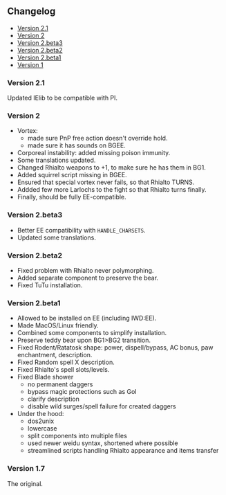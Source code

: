 ## Changelog

- [Version 2.1](#version-21)
- [Version 2](#version-2)
- [Version 2.beta3](#version-2.beta3)
- [Version 2.beta2](#version-2.beta2)
- [Version 2.beta1](#version-2.beta1)
- [Version 1](#version-1)

### Version 2.1
Updated IElib to be compatible with PI.

### Version 2
- Vortex:
  - made sure PnP free action doesn't override hold.
  - made sure it has sounds on BGEE.
- Corporeal instability: added missing poison immunity.
- Some translations updated.
- Changed Rhialto weapons to +1, to make sure he has them in BG1.
- Added squirrel script missing in BGEE.
- Ensured that special vortex never fails, so that Rhialto TURNS.
- Addded few more Larlochs to the fight so that Rhialto turns finally.
- Finally, should be fully EE-compatible.

### Version 2.beta3
- Better EE compatibility with `HANDLE_CHARSETS`.
- Updated some translations.

### Version 2.beta2
- Fixed problem with Rhialto never polymorphing.
- Added separate component to preserve the bear.
- Fixed TuTu installation.

### Version 2.beta1
- Allowed to be installed on EE (including IWD:EE).
- Made MacOS/Linux friendly.
- Combined some components to simplify installation.
- Preserve teddy bear upon BG1>BG2 transition.
- Fixed Rodent/Ratatosk shape: power, dispell/bypass, AC bonus, paw enchantment, description.
- Fixed Random spell X description.
- Fixed Rhialto's spell slots/levels.
- Fixed Blade shower
  - no permanent daggers
  - bypass magic protections such as GoI
  - clarify description
  - disable wild surges/spell failure for created daggers
- Under the hood:
  - dos2unix
  - lowercase
  - split components into multiple files
  - used newer weidu syntax, shortened where possible
  - streamlined scripts handling Rhialto appearance and items transfer

### Version 1.7
The original.
